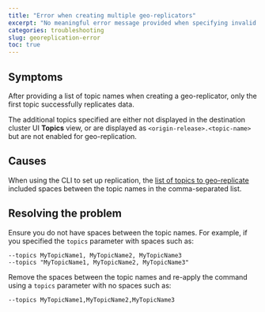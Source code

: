 ```yaml
---
title: "Error when creating multiple geo-replicators"
excerpt: "No meaningful error message provided when specifying invalid topic list format."
categories: troubleshooting
slug: georeplication-error
toc: true
---
```


## Symptoms

After providing a list of topic names when creating a geo-replicator, only the first topic successfully replicates data.

The additional topics specified are either not displayed in the destination cluster UI **Topics** view, or are displayed as `<origin-release>.<topic-name>` but are not enabled for geo-replication.

## Causes

When using the CLI to set up replication, the [list of topics to geo-replicate](../../georeplication/setting-up/#using-the-cli-1) included spaces between the topic names in the comma-separated list.

## Resolving the problem

Ensure you do not have spaces between the topic names. For example, if you specified the `topics` parameter with spaces such as:

```
--topics MyTopicName1, MyTopicName2, MyTopicName3
--topics "MyTopicName1, MyTopicName2, MyTopicName3"
```

Remove the spaces between the topic names and re-apply the command using a `topics` parameter with no spaces such as:

```
--topics MyTopicName1,MyTopicName2,MyTopicName3
```
